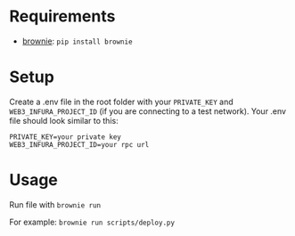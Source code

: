 # Requirements
- [brownie](https://github.com/eth-brownie/brownie): `pip install brownie`

# Setup
Create a .env file in the root folder with your `PRIVATE_KEY` and `WEB3_INFURA_PROJECT_ID` (if you are connecting to a test network). Your .env file should look similar to this:
  ```
  PRIVATE_KEY=your private key
  WEB3_INFURA_PROJECT_ID=your rpc url
  ```
    
# Usage
Run file with `brownie run`

For example: `brownie run scripts/deploy.py`
